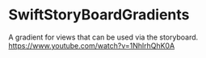 # SwiftStoryBoardGradients
A gradient for views that can be used via the storyboard. https://www.youtube.com/watch?v=1NhlrhQhK0A
